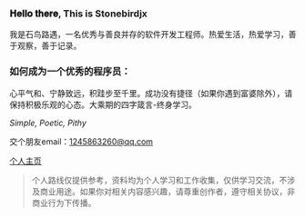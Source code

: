 ### 𝐇𝐞𝐥𝐥𝐨 𝐭𝐡𝐞𝐫𝐞, This is Stonebirdjx

我是石鸟路遇，一名优秀与善良并存的软件开发工程师。热爱生活，热爱学习，善于观察，善于记录。

### 如何成为一个优秀的程序员：

心平气和、宁静致远，积跬步至千里。成功没有捷径（如果你遇到富婆除外），请保持积极乐观的心态。大乘期的四字箴言-终身学习。

*Simple, Poetic, Pithy*

交个朋友email：[1245863260@qq.com](mailto:1245863260@qq.com)

[个人主页](https://www.hjxstbserver.xyz/)

> 个人路线仅提供参考，资料均为个人学习和工作收集，仅供学习交流，不涉及商业用途。如果你对相关内容感兴趣，请尊重创作者，遵守相关协议，非商业行为下传播。

